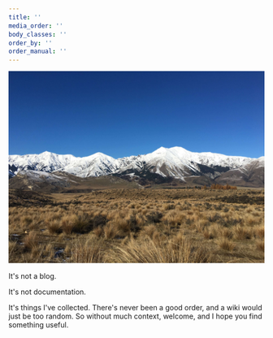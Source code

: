 ```yaml
---
title: ''
media_order: ''
body_classes: ''
order_by: ''
order_manual: ''
---
```


![](IMG_9324.jpg)

It's not a blog.

It's not documentation.

It's things I've collected. There's never been a good order, and a wiki would just be too random. So without much context, welcome, and I hope you find something useful.
